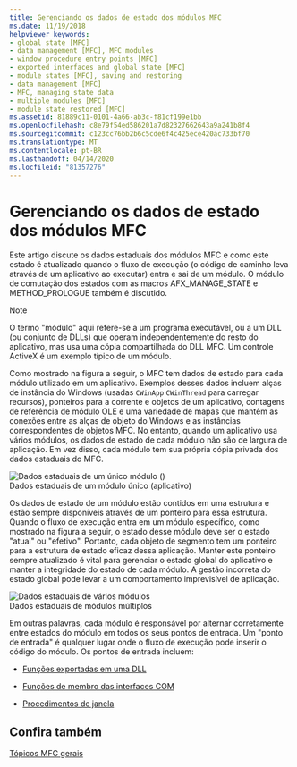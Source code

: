 ```yaml
---
title: Gerenciando os dados de estado dos módulos MFC
ms.date: 11/19/2018
helpviewer_keywords:
- global state [MFC]
- data management [MFC], MFC modules
- window procedure entry points [MFC]
- exported interfaces and global state [MFC]
- module states [MFC], saving and restoring
- data management [MFC]
- MFC, managing state data
- multiple modules [MFC]
- module state restored [MFC]
ms.assetid: 81889c11-0101-4a66-ab3c-f81cf199e1bb
ms.openlocfilehash: c8e79f54ed586201a7d82327662643a9a241b8f4
ms.sourcegitcommit: c123cc76bb2b6c5cde6f4c425ece420ac733bf70
ms.translationtype: MT
ms.contentlocale: pt-BR
ms.lasthandoff: 04/14/2020
ms.locfileid: "81357276"
---
```

# <a name="managing-the-state-data-of-mfc-modules"></a>Gerenciando os dados de estado dos módulos MFC

Este artigo discute os dados estaduais dos módulos MFC e como este estado é atualizado quando o fluxo de execução (o código de caminho leva através de um aplicativo ao executar) entra e sai de um módulo. O módulo de comutação dos estados com as macros AFX_MANAGE_STATE e METHOD_PROLOGUE também é discutido.

> [!NOTE]
> O termo "módulo" aqui refere-se a um programa executável, ou a um DLL (ou conjunto de DLLs) que operam independentemente do resto do aplicativo, mas usa uma cópia compartilhada do DLL MFC. Um controle ActiveX é um exemplo típico de um módulo.

Como mostrado na figura a seguir, o MFC tem dados de estado para cada módulo utilizado em um aplicativo. Exemplos desses dados incluem alças de instância do Windows (usadas `CWinApp` `CWinThread` para carregar recursos), ponteiros para a corrente e objetos de um aplicativo, contagens de referência de módulo OLE e uma variedade de mapas que mantêm as conexões entre as alças de objeto do Windows e as instâncias correspondentes de objetos MFC. No entanto, quando um aplicativo usa vários módulos, os dados de estado de cada módulo não são de largura de aplicação. Em vez disso, cada módulo tem sua própria cópia privada dos dados estaduais do MFC.

![Dados estaduais de um único módulo &#40;&#41;](../mfc/media/vc387n1.gif "Dados de estado de um único módulo &#40;aplicativo&#41;") <br/>
Dados estaduais de um módulo único (aplicativo)

Os dados de estado de um módulo estão contidos em uma estrutura e estão sempre disponíveis através de um ponteiro para essa estrutura. Quando o fluxo de execução entra em um módulo específico, como mostrado na figura a seguir, o estado desse módulo deve ser o estado "atual" ou "efetivo". Portanto, cada objeto de segmento tem um ponteiro para a estrutura de estado eficaz dessa aplicação. Manter este ponteiro sempre atualizado é vital para gerenciar o estado global do aplicativo e manter a integridade do estado de cada módulo. A gestão incorreta do estado global pode levar a um comportamento imprevisível de aplicação.

![Dados estaduais de vários módulos](../mfc/media/vc387n2.gif "Dados estaduais de vários módulos") <br/>
Dados estaduais de módulos múltiplos

Em outras palavras, cada módulo é responsável por alternar corretamente entre estados do módulo em todos os seus pontos de entrada. Um "ponto de entrada" é qualquer lugar onde o fluxo de execução pode inserir o código do módulo. Os pontos de entrada incluem:

- [Funções exportadas em uma DLL](../mfc/exported-dll-function-entry-points.md)

- [Funções de membro das interfaces COM](../mfc/com-interface-entry-points.md)

- [Procedimentos de janela](../mfc/window-procedure-entry-points.md)

## <a name="see-also"></a>Confira também

[Tópicos MFC gerais](../mfc/general-mfc-topics.md)
